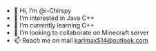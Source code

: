 - 👋 Hi, I’m @i-Chirspy
- 👀 I’m interested in Java C++
- 🌱 I’m currently learning C++
- 💞️ I’m looking to collaborate on Minecraft server
- 📫 Reach me on mail karlmax514@outlook.com
